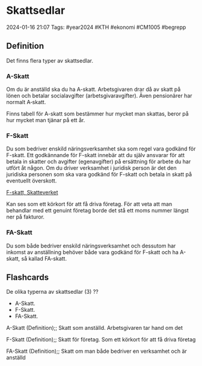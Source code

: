 # Skattsedlar

2024-01-16 21:07
Tags: #year2024 #KTH #ekonomi #CM1005 #begrepp

## Definition

Det finns flera typer av skattsedlar.

### A-Skatt

Om du är anställd ska du ha A-skatt. Arbetsgivaren drar då av skatt på lönen och betalar socialavgifter (arbetsgivaravgifter). Även pensionärer har normalt A‑skatt.

Finns tabell för A-skatt som bestämmer hur mycket man skattas, beror på hur mycket man tjänar på ett år.

### F-Skatt

Du som bedriver enskild näringsverksamhet ska som regel vara godkänd för F-skatt. Ett godkännande för F-skatt innebär att du själv ansvarar för att betala in skatter och avgifter (egenavgifter) på ersättning för arbete du har utfört åt någon. Om du driver verksamhet i juridisk person är det den juridiska personen som ska vara godkänd för F-skatt och betala in skatt på eventuellt överskott.

[F-skatt, Skatteverket](https://skatteverket.se/foretag/drivaforetag/startaochregistrera/fochfaskatt.4.58d555751259e4d661680006355.html)

Kan ses som ett körkort för att få driva företag. För att veta att man behandlar med ett genuint företag borde det stå ett moms nummer längst ner på fakturor.

### FA-Skatt

Du som både bedriver enskild näringsverksamhet och dessutom har inkomst av anställning behöver både vara godkänd för F-skatt och ha A-skatt, så kallad FA-skatt.

## Flashcards

De olika typerna av skattsedlar (3)
??
- A-Skatt.
- F-Skatt.
- FA-Skatt.
<!--SR:!2024-02-14,15,299!2024-02-03,4,283-->

A-Skatt (Definition);; Skatt som anställd. Arbetsgivaren tar hand om det
<!--SR:!2024-01-26,4,279-->

F-Skatt (Definition);; Skatt för företag. Som ett körkort för att få driva företag
<!--SR:!2024-02-09,14,290-->

FA-Skatt (Definition);; Skatt om man både bedriver en verksamhet och är anställd
<!--SR:!2024-02-09,14,294-->
